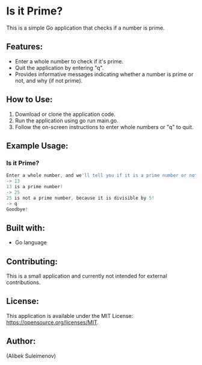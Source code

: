 # Is it Prime?

This is a simple Go application that checks if a number is prime.

## Features:

- Enter a whole number to check if it's prime.
- Quit the application by entering "q".
- Provides informative messages indicating whether a number is prime or not, and why (if not prime).

## How to Use:

1. Download or clone the application code.
2. Run the application using go run main.go. 
3. Follow the on-screen instructions to enter whole numbers or "q" to quit.

## Example Usage:

### Is it Prime?
```go
Enter a whole number, and we'll tell you if it is a prime number or not. Enter q to quit.
-> 13
13 is a prime number!
-> 25
25 is not a prime number, because it is divisible by 5!
-> q
Goodbye!
```

## Built with:

- Go language

## Contributing:

This is a small application and currently not intended for external contributions.

## License:

This application is available under the MIT License: https://opensource.org/licenses/MIT.

## Author:

(Alibek Suleimenov)
